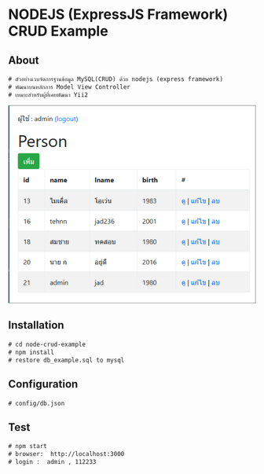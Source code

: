 # NODEJS (ExpressJS Framework) CRUD Example

## About
```
# ตัวอย่างเวบจัดการฐานข้อมูล MySQL(CRUD) ด้วย nodejs (express framework)
# พัฒนาบนหลักการ Model View Controller
# เหมาะสำหรับผู้ที่เคยพัฒนา Yii2
```

![](./ss/ss1.png)

## Installation
```
# cd node-crud-example
# npm install
# restore db_example.sql to mysql

```

## Configuration
```
# config/db.json
```

## Test
```
# npm start
# browser:  http://localhost:3000
# login :  admin , 112233

```



